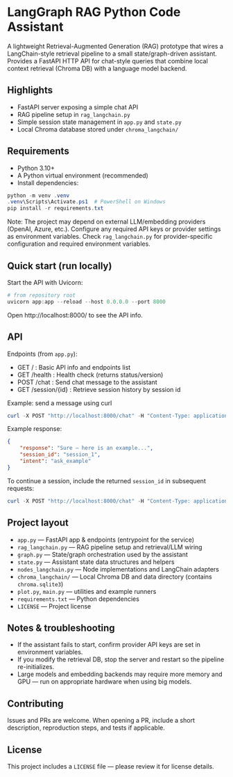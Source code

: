 # LangGraph RAG Python Code Assistant

A lightweight Retrieval-Augmented Generation (RAG) prototype that wires a LangChain-style retrieval pipeline to a small state/graph-driven assistant. Provides a FastAPI HTTP API for chat-style queries that combine local context retrieval (Chroma DB) with a language model backend.

## Highlights
- FastAPI server exposing a simple chat API
- RAG pipeline setup in `rag_langchain.py`
- Simple session state management in `app.py` and `state.py`
- Local Chroma database stored under `chroma_langchain/`

## Requirements
- Python 3.10+
- A Python virtual environment (recommended)
- Install dependencies:

```powershell
python -m venv .venv
.venv\Scripts\Activate.ps1  # PowerShell on Windows
pip install -r requirements.txt
```

Note: The project may depend on external LLM/embedding providers (OpenAI, Azure, etc.). Configure any required API keys or provider settings as environment variables. Check `rag_langchain.py` for provider-specific configuration and required environment variables.

## Quick start (run locally)

Start the API with Uvicorn:

```powershell
# from repository root
uvicorn app:app --reload --host 0.0.0.0 --port 8000
```

Open http://localhost:8000/ to see the API info.

## API

Endpoints (from `app.py`):

- GET / : Basic API info and endpoints list
- GET /health : Health check (returns status/version)
- POST /chat : Send chat message to the assistant
- GET /session/{id} : Retrieve session history by session id

Example: send a message using curl

```powershell
curl -X POST "http://localhost:8000/chat" -H "Content-Type: application/json" -d '{"message":"Show me an example of how to use the API"}'
```

Example response:

```json
{
	"response": "Sure — here is an example...",
	"session_id": "session_1",
	"intent": "ask_example"
}
```

To continue a session, include the returned `session_id` in subsequent requests:

```powershell
curl -X POST "http://localhost:8000/chat" -H "Content-Type: application/json" -d '{"message":"Follow-up question","session_id":"session_1"}'
```

## Project layout

- `app.py` — FastAPI app & endpoints (entrypoint for the service)
- `rag_langchain.py` — RAG pipeline setup and retrieval/LLM wiring
- `graph.py` — State/graph orchestration used by the assistant
- `state.py` — Assistant state data structures and helpers
- `nodes_langchain.py` — Node implementations and LangChain adapters
- `chroma_langchain/` — Local Chroma DB and data directory (contains `chroma.sqlite3`)
- `plot.py`, `main.py` — utilities and example runners
- `requirements.txt` — Python dependencies
- `LICENSE` — Project license

## Notes & troubleshooting

- If the assistant fails to start, confirm provider API keys are set in environment variables.
- If you modify the retrieval DB, stop the server and restart so the pipeline re-initializes.
- Large models and embedding backends may require more memory and GPU — run on appropriate hardware when using big models.

## Contributing

Issues and PRs are welcome. When opening a PR, include a short description, reproduction steps, and tests if applicable.

## License

This project includes a `LICENSE` file — please review it for license details.